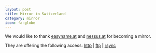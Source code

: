 ```yaml
---
layout: post
title: Mirror in Switzerland
category: mirror
icon: fa-globe
---
```


We would like to thank [easyname.at](easyname.at) and [nessus.at](nessus.at) for becoming a mirror.

They are offering the following access: [http](http://mirror.easyname.ch/blackarch/) | [ftp](ftp://mirror.easyname.ch/blackarch/) | [rsync](rsync://mirror.easyname.ch/blackarch/)